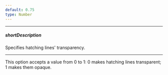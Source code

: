 ```yaml
---
default: 0.75
type: Number
---
```

---
##### shortDescription
Specifies hatching lines' transparency.

---
This option accepts a value from 0 to 1: 0 makes hatching lines transparent; 1 makes them opaque.